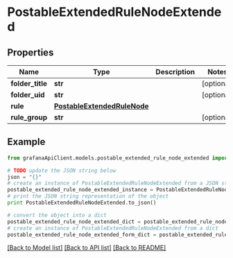 # PostableExtendedRuleNodeExtended


## Properties
Name | Type | Description | Notes
------------ | ------------- | ------------- | -------------
**folder_title** | **str** |  | [optional] 
**folder_uid** | **str** |  | [optional] 
**rule** | [**PostableExtendedRuleNode**](PostableExtendedRuleNode.md) |  | 
**rule_group** | **str** |  | [optional] 

## Example

```python
from grafanaApiClient.models.postable_extended_rule_node_extended import PostableExtendedRuleNodeExtended

# TODO update the JSON string below
json = "{}"
# create an instance of PostableExtendedRuleNodeExtended from a JSON string
postable_extended_rule_node_extended_instance = PostableExtendedRuleNodeExtended.from_json(json)
# print the JSON string representation of the object
print PostableExtendedRuleNodeExtended.to_json()

# convert the object into a dict
postable_extended_rule_node_extended_dict = postable_extended_rule_node_extended_instance.to_dict()
# create an instance of PostableExtendedRuleNodeExtended from a dict
postable_extended_rule_node_extended_form_dict = postable_extended_rule_node_extended.from_dict(postable_extended_rule_node_extended_dict)
```
[[Back to Model list]](../README.md#documentation-for-models) [[Back to API list]](../README.md#documentation-for-api-endpoints) [[Back to README]](../README.md)


